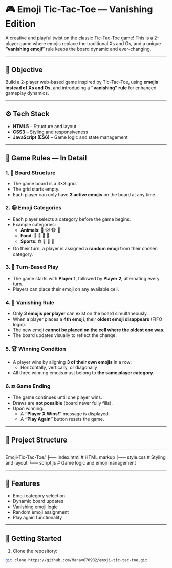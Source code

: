 
# 🎮 Emoji Tic-Tac-Toe — Vanishing Edition

A creative and playful twist on the classic Tic-Tac-Toe game! This is a 2-player game where emojis replace the traditional Xs and Os, and a unique **“vanishing emoji”** rule keeps the board dynamic and ever-changing.

---

## 🧠 Objective

Build a 2-player web-based game inspired by Tic-Tac-Toe, using **emojis instead of Xs and Os**, and introducing a **"vanishing" rule** for enhanced gameplay dynamics.

---

## ⚙️ Tech Stack

- **HTML5** – Structure and layout
- **CSS3** – Styling and responsiveness
- **JavaScript (ES6)** – Game logic and state management

---

## 🎲 Game Rules — In Detail

### 1. 🧱 Board Structure
- The game board is a 3×3 grid.
- The grid starts empty.
- Each player can only have **3 active emojis** on the board at any time.

### 2. 😀 Emoji Categories
- Each player selects a category before the game begins.
- Example categories:
  - **Animals**: 🐶 🐱 🐵 🐰  
  - **Food**: 🍕 🍟 🍔 🍩  
  - **Sports**: ⚽️ 🏀 🏈 🎾  
- On their turn, a player is assigned a **random emoji** from their chosen category.

### 3. 🔁 Turn-Based Play
- The game starts with **Player 1**, followed by **Player 2**, alternating every turn.
- Players can place their emoji on any available cell.

### 4. 💨 Vanishing Rule
- Only **3 emojis per player** can exist on the board simultaneously.
- When a player places a **4th emoji**, their **oldest emoji disappears** (FIFO logic).
- The new emoji **cannot be placed on the cell where the oldest one was**.
- The board updates visually to reflect the change.

### 5. 🏆 Winning Condition
- A player wins by aligning **3 of their own emojis** in a row:
  - Horizontally, vertically, or diagonally
- All three winning emojis must belong to **the same player category**.

### 6. 🔚 Game Ending
- The game continues until one player wins.
- Draws are **not possible** (board never fully fills).
- Upon winning:
  - A **“Player X Wins!”** message is displayed.
  - A **“Play Again”** button resets the game.

---

## 📂 Project Structure
---
Emoji-Tic-Tac-Toe/
├── index.html # HTML markup
├── style.css # Styling and layout
└── script.js # Game logic and emoji management

---

## 🧩 Features

- Emoji category selection
- Dynamic board updates
- Vanishing emoji logic
- Random emoji assignment
- Play again functionality

---

## 🚀 Getting Started

1. Clone the repository:

```bash
git clone https://github.com/Manav070902/emoji-tic-tac-toe.git



